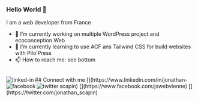 ### Hello World 👋
I am a web developer from France 
- 🔭 I’m currently working on multiple WordPress project and ecoconception Web
- 🌱 I’m currently learning to use ACF ans Tailwind CSS for build websites with Pilo'Press
- 📫 How to reach me: see bottom
<br>
## Connect with me
[<img align="left" alt="linked-in" src="https://img.shields.io/badge/linkedin-%230077B5.svg?&style=for-the-badge&logo=linkedin&logoColor=white" />](https://www.linkedin.com/in/jonathan-scapin)
[<img align="left" alt="facebook" src="https://img.shields.io/badge/facebook-%231877F2.svg?&style=for-the-badge&logo=facebook&logoColor=white" />](https://www.facebook.com/jswebvienne)
[<img align="left" alt="twitter" src="https://img.shields.io/badge/twitter-%231DA1F2.svg?&style=for-the-badge&logo=twitter&logoColor=white" />](https://twitter.com/jonathan_scapin)
